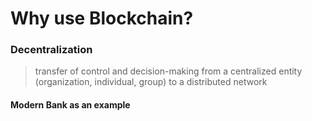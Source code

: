 # Why use Blockchain?

### Decentralization

> transfer of control and decision-making from a centralized entity (organization, individual, group) to a distributed network

#### Modern Bank as an example
